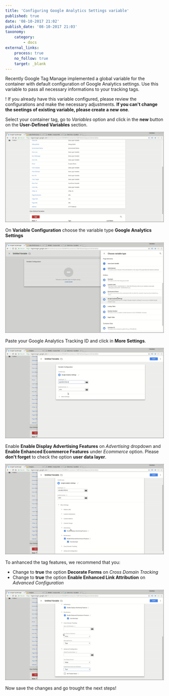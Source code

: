 ```yaml
---
title: 'Configuring Google Analytics Settings variable'
published: true
date: '08-10-2017 21:02'
publish_date: '08-10-2017 21:03'
taxonomy:
    category:
        - docs
external_links:
    process: true
    no_follow: true
    target: _blank
---
```


Recently Google Tag Manage implemented a global variable for the container with default configuration of Google Analytics settings. Use this variable to pass all necessary informations to your tracking tags.

! If you already have this variable configured, please review the configurations and make the necessary adjustments. **If you can't change the seetings of existing variable, please create a new one**.

Select your container tag, go to _Variables_ option and click in the **new** button on the **User-Defined Variables** section.

![](img-00002.jpg)

On **Variable Configuration** choose the variable type **Google Analytics Settings**

![](img-00003.jpg)

Paste your Google Analytics Tracking ID and click in **More Settings**.

![](img-00005.jpg)

Enable **Enable Display Advertising Features** on _Advertising_ dropdown and **Enable Enhanced Ecommerce Features** under _Ecommerce_ option. Please **don't forget** to check the option **user data layer**.

![](img-00007.jpg)

To anhanced the tag features, we recommend that you:

* Change to **true** the option **Decorate Forms** on _Cross Domain Tracking_
* Change to **true** the option **Enable Enhanced Link Attribution** on _Advanced Configuration_

![](img-00006.jpg)

Now save the changes and go trought the next steps!